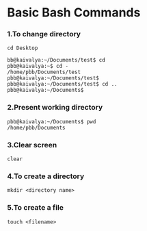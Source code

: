 # Basic Bash Commands
### 1.To change directory
```
cd Desktop

bb@kaivalya:~/Documents/test$ cd 
pbb@kaivalya:~$ cd -
/home/pbb/Documents/test
pbb@kaivalya:~/Documents/test$ 
pbb@kaivalya:~/Documents/test$ cd ..
pbb@kaivalya:~/Documents$ 
```

### 2.Present working directory
```
pbb@kaivalya:~/Documents$ pwd
/home/pbb/Documents
```

### 3.Clear screen
```
clear
```

### 4.To create a directory
```
mkdir <directory name>
```

### 5.To create a file
```
touch <filename>
```
